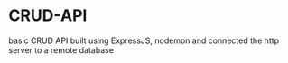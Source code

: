 # CRUD-API
basic CRUD API built using ExpressJS, nodemon and connected the http server to a remote database
